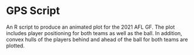 # GPS Script

An R script to produce an animated plot for the 2021 AFL GF. The plot includes player positioning for both teams as well as the ball.  In addition, convex hulls of the players behind and ahead of the ball for both teams are plotted.
